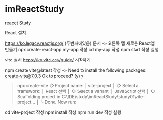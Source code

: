 # imReactStudy
reacct Study

React 설치

https://ko.legacy.reactjs.org/ (두번째에있음)
문서 -> 오른쪽 탭 새로운 React앱 만들기
npx create-react-app my-app 작성
cd my-app 작성
npm start 작성 실행


vite 설치
https://ko.vite.dev/guide/ 시작하기

npm create vite@latest 작성
 ->
Need to install the following packages:
create-vite@7.0.3
Ok to proceed? (y) y
> npx
> create-vite
◇  Project name:
│  vite-project
│
◇  Select a framework:
│  React 선택
│
◇  Select a variant:
│  JavaScript 선택
│
◇  Scaffolding project in C:\IDE\study\imReactStudy\study01\vite-project...
│
└  Done. Now run:

  cd vite-project 작성
  npm install 작성
  npm run dev 작성 실행
